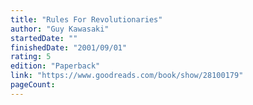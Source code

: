 ```yaml
---
title: "Rules For Revolutionaries"
author: "Guy Kawasaki"
startedDate: ""
finishedDate: "2001/09/01"
rating: 5
edition: "Paperback"
link: "https://www.goodreads.com/book/show/28100179"
pageCount: 
---
```




